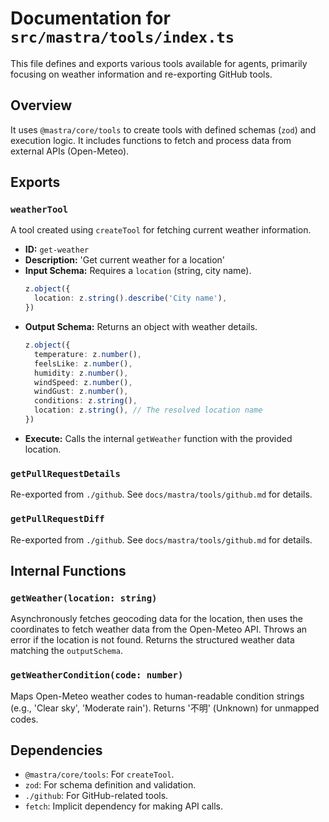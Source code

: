 # Documentation for `src/mastra/tools/index.ts`

This file defines and exports various tools available for agents, primarily focusing on weather information and re-exporting GitHub tools.

## Overview

It uses `@mastra/core/tools` to create tools with defined schemas (`zod`) and execution logic. It includes functions to fetch and process data from external APIs (Open-Meteo).

## Exports

### `weatherTool`

A tool created using `createTool` for fetching current weather information.

- **ID:** `get-weather`
- **Description:** 'Get current weather for a location'
- **Input Schema:** Requires a `location` (string, city name).
  ```typescript
  z.object({
    location: z.string().describe('City name'),
  })
  ```
- **Output Schema:** Returns an object with weather details.
  ```typescript
  z.object({
    temperature: z.number(),
    feelsLike: z.number(),
    humidity: z.number(),
    windSpeed: z.number(),
    windGust: z.number(),
    conditions: z.string(),
    location: z.string(), // The resolved location name
  })
  ```
- **Execute:** Calls the internal `getWeather` function with the provided location.

### `getPullRequestDetails`

Re-exported from `./github`. See `docs/mastra/tools/github.md` for details.

### `getPullRequestDiff`

Re-exported from `./github`. See `docs/mastra/tools/github.md` for details.

## Internal Functions

### `getWeather(location: string)`

Asynchronously fetches geocoding data for the location, then uses the coordinates to fetch weather data from the Open-Meteo API. Throws an error if the location is not found. Returns the structured weather data matching the `outputSchema`.

### `getWeatherCondition(code: number)`

Maps Open-Meteo weather codes to human-readable condition strings (e.g., 'Clear sky', 'Moderate rain'). Returns '不明' (Unknown) for unmapped codes.

## Dependencies

- `@mastra/core/tools`: For `createTool`.
- `zod`: For schema definition and validation.
- `./github`: For GitHub-related tools.
- `fetch`: Implicit dependency for making API calls.
